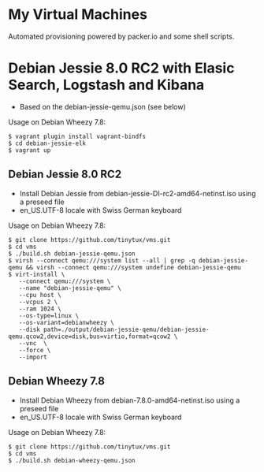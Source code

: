 My Virtual Machines 
===================

Automated provisioning powered by packer.io and some shell scripts.


# Debian Jessie 8.0 RC2 with Elasic Search, Logstash and Kibana

 - Based on the debian-jessie-qemu.json (see below)

Usage on Debian Wheezy 7.8:
    
    $ vagrant plugin install vagrant-bindfs
    $ cd debian-jessie-elk 
    $ vagrant up


## Debian Jessie 8.0 RC2

- Install Debian Jessie from debian-jessie-DI-rc2-amd64-netinst.iso using a preseed file
- en_US.UTF-8 locale with Swiss German keyboard

Usage on Debian Wheezy 7.8:

    $ git clone https://github.com/tinytux/vms.git
    $ cd vms
    $ ./build.sh debian-jessie-qemu.json
    $ virsh --connect qemu:///system list --all | grep -q debian-jessie-qemu && virsh --connect qemu:///system undefine debian-jessie-qemu
    $ virt-install \
       --connect qemu:///system \
       --name "debian-jessie-qemu" \
       --cpu host \
       --vcpus 2 \
       --ram 1024 \
       --os-type=linux \
       --os-variant=debianwheezy \
       --disk path=./output/debian-jessie-qemu/debian-jessie-qemu.qcow2,device=disk,bus=virtio,format=qcow2 \
       --vnc  \
       --force \
       --import


## Debian Wheezy 7.8

- Install Debian Wheezy from debian-7.8.0-amd64-netinst.iso using a preseed file
- en_US.UTF-8 locale with Swiss German keyboard

Usage on Debian Wheezy 7.8:

    $ git clone https://github.com/tinytux/vms.git
    $ cd vms
    $ ./build.sh debian-wheezy-qemu.json


